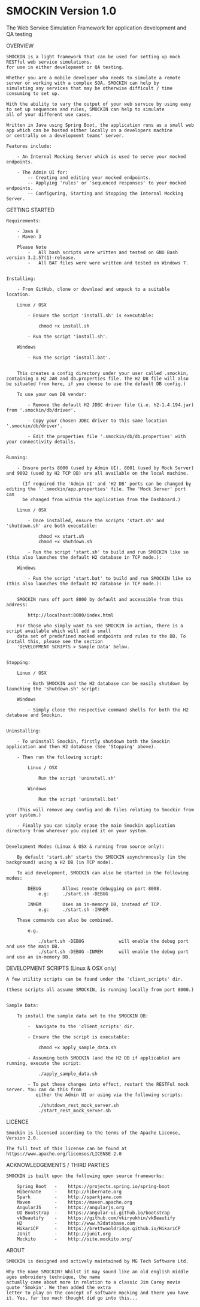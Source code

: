 # SMOCKIN Version 1.0

The Web Service Simulation Framework for application development and QA testing


OVERVIEW

    SMOCKIN is a light framework that can be used for setting up mock RESTful web service simulations.
    for use in either development or QA testing.

    Whether you are a mobile developer who needs to simulate a remote server or working with a complex SOA, SMOCKIN can help by
    simulating any services that may be otherwise difficult / time consuming to set up.

    With the ability to vary the output of your web service by using easy to set up sequences and rules, SMOCKIN can help to simulate
    all of your different use cases.

    Written in Java using Spring Boot, the application runs as a small web app which can be hosted either locally on a developers machine
    or centrally on a development teams' server.

    Features include:

        - An Internal Mocking Server which is used to serve your mocked endpoints.

        - The Admin UI for:
            -- Creating and editing your mocked endpoints.
            -- Applying 'rules' or 'sequenced responses' to your mocked endpoints.
            -- Configuring, Starting and Stopping the Internal Mocking Server.



GETTING STARTED

    Requirements:

        - Java 8
        - Maven 3

        Please Note
            -   All bash scripts were written and tested on GNU Bash version 3.2.57(1)-release.
            -   All BAT files were were written and tested on Windows 7.


    Installing:

        - From GitHub, clone or download and unpack to a suitable location.

        Linux / OSX

            - Ensure the script 'install.sh' is executable:

                chmod +x install.sh

            - Run the script 'install.sh'.

        Windows

            - Run the script 'install.bat'.


        This creates a config directory under your user called .smockin, containing a H2 JAR and db.properties file. The H2 DB file will also be situated from here, if you choose to use the default DB config.)

        To use your own DB vendor:

            - Remove the default H2 JDBC driver file (i.e. h2-1.4.194.jar) from '.smockin/db/driver'.

            - Copy your chosen JDBC driver to this same location '.smockin/db/driver'.

            - Edit the properties file '.smockin/db/db.properties' with your connectivity details.


    Running:

        - Ensure ports 8000 (used by Admin UI), 8001 (used by Mock Server) and 9092 (used by H2 TCP DB) are all available on the local machine.

          (If required the 'Admin UI' and 'H2 DB' ports can be changed by editing the ''.smockin/app.properties' file. The 'Mock Server' port can
          be changed from within the application from the Dashboard.)

        Linux / OSX

            - Once installed, ensure the scripts 'start.sh' and 'shutdown.sh' are both executable:

                chmod +x start.sh
                chmod +x shutdown.sh

            - Run the script 'start.sh' to build and run SMOCKIN like so (this also launches the default H2 database in TCP mode.):

        Windows

            - Run the script 'start.bat' to build and run SMOCKIN like so (this also launches the default H2 database in TCP mode.):


        SMOCKIN runs off port 8000 by default and accessible from this address:

            http://localhost:8000/index.html

        For those who simply want to see SMOCKIN in action, there is a script available which will add a small
        data set of predefined mocked endpoints and rules to the DB. To install this, please see the section
        'DEVELOPMENT SCRIPTS > Sample Data' below.


    Stopping:

        Linux / OSX

            - Both SMOCKIN and the H2 database can be easily shutdown by launching the 'shutdown.sh' script:

        Windows

            - Simply close the respective command shells for both the H2 database and Smockin.


    Uninstalling:

        - To uninstall Smockin, firstly shutdown both the Smockin application and then H2 database (See 'Stopping' above).

        - Then run the following script:

            Linux / OSX

                Run the script 'uninstall.sh'

            Windows

                Run the script 'uninstall.bat'

        (This will remove any config and db files relating to Smockin from your system.)

        - Finally you can simply erase the main Smockin application directory from wherever you copied it on your system.


    Development Modes (Linux & OSX & running from source only):

        By default 'start.sh' starts the SMOCKIN asynchronously (in the background) using a H2 DB (in TCP mode).

        To aid development, SMOCKIN can also be started in the following modes:

            DEBUG        Allows remote debugging on port 8008.
                e.g:     ./start.sh -DEBUG

            INMEM        Uses an in-memory DB, instead of TCP.
                e.g:     ./start.sh -INMEM

        These commands can also be combined.

            e.g.

                ./start.sh -DEBUG             will enable the debug port and use the main DB.
                ./start.sh -DEBUG -INMEM      will enable the debug port and use an in-memory DB.



DEVELOPMENT SCRIPTS (Linux & OSX only)

    A few utility scripts can be found under the 'client_scripts' dir.

    (these scripts all assume SMOCKIN, is running locally from port 8000.)


    Sample Data:

        To install the sample data set to the SMOCKIN DB:

            -  Navigate to the 'client_scripts' dir.

            - Ensure the the script is executable:

                chmod +x apply_sample_data.sh

            - Assuming both SMOCKIN (and the H2 DB if applicable) are running, execute the script:

                ./apply_sample_data.sh

            - To put these changes into effect, restart the RESTFul mock server. You can do this from
               either the Admin UI or using via the following scripts:

                ./shutdown_rest_mock_server.sh
                ./start_rest_mock_server.sh



LICENCE


    Smockin is licensed according to the terms of the Apache License, Version 2.0.

    The full text of this license can be found at https://www.apache.org/licenses/LICENSE-2.0



ACKNOWLEDGEMENTS / THIRD PARTIES

    SMOCKIN is built upon the following open source frameworks:

        Spring Boot   -    https://projects.spring.io/spring-boot
        Hibernate     -    http://hibernate.org
        Spark         -    http://sparkjava.com
        Maven         -    https://maven.apache.org
        AngularJS     -    https://angularjs.org
        UI Bootstrap  -    https://angular-ui.github.io/bootstrap
        vkBeautify    -    https://github.com/vkiryukhin/vkBeautify
        H2            -    http://www.h2database.com
        HikariCP      -    https://brettwooldridge.github.io/HikariCP
        JUnit         -    http://junit.org
        Mockito       -    http://site.mockito.org/



ABOUT

    SMOCKIN is designed and actively maintained by MG Tech Software Ltd.

    Why the name SMOCKIN? Whilst it may sound like an old english middle ages embroidery technique, the name
    actually came about more in relation to a classic Jim Carey movie quote 'Smokin'. We then added the extra
    letter to play on the concept of software mocking and there you have it. Yes, far too much thought did go into this...

